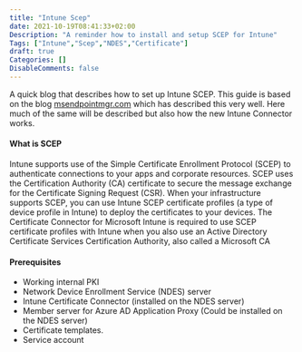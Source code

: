```yaml
---
title: "Intune Scep"
date: 2021-10-19T08:41:33+02:00
Description: "A reminder how to install and setup SCEP for Intune"
Tags: ["Intune","Scep","NDES","Certificate"]
draft: true
Categories: []
DisableComments: false
---
```


A quick blog that describes how to set up Intune SCEP.  This guide is based on the blog [msendpointmgr.com](https:/msendpointmgr.com) which has described this very well. Here much of the same will be described but also how the new Intune Connector works.

#### What is SCEP
Intune supports use of the Simple Certificate Enrollment Protocol (SCEP) to authenticate connections to your apps and corporate resources. SCEP uses the Certification Authority (CA) certificate to secure the message exchange for the Certificate Signing Request (CSR). When your infrastructure supports SCEP, you can use Intune SCEP certificate profiles (a type of device profile in Intune) to deploy the certificates to your devices. The Certificate Connector for Microsoft Intune is required to use SCEP certificate profiles with Intune when you also use an Active Directory Certificate Services Certification Authority, also called a Microsoft CA

#### Prerequisites
 - Working internal PKI
 - Network Device Enrollment Service (NDES) server
 - Intune Certificate Connector (installed on the NDES server)
 - Member server for Azure AD Application Proxy (Could be installed on the NDES server)
 - Certificate templates.
 - Service account